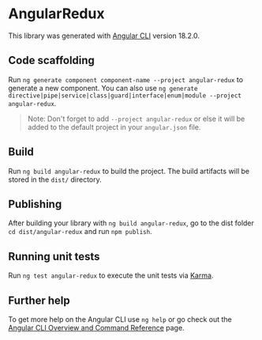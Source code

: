 # AngularRedux

This library was generated with [Angular CLI](https://github.com/angular/angular-cli) version 18.2.0.

## Code scaffolding

Run `ng generate component component-name --project angular-redux` to generate a new component. You can also use `ng generate directive|pipe|service|class|guard|interface|enum|module --project angular-redux`.
> Note: Don't forget to add `--project angular-redux` or else it will be added to the default project in your `angular.json` file. 

## Build

Run `ng build angular-redux` to build the project. The build artifacts will be stored in the `dist/` directory.

## Publishing

After building your library with `ng build angular-redux`, go to the dist folder `cd dist/angular-redux` and run `npm publish`.

## Running unit tests

Run `ng test angular-redux` to execute the unit tests via [Karma](https://karma-runner.github.io).

## Further help

To get more help on the Angular CLI use `ng help` or go check out the [Angular CLI Overview and Command Reference](https://angular.dev/tools/cli) page.
